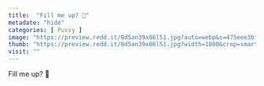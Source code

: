 ```yaml
---
title:  "Fill me up? 🥺"
metadate: "hide"
categories: [ Pussy ]
image: "https://preview.redd.it/8d5an39x86l51.jpg?auto=webp&s=475eee3bf32bb733ce86daaad813f789f368f55e"
thumb: "https://preview.redd.it/8d5an39x86l51.jpg?width=1080&crop=smart&auto=webp&s=e1e07292d1e8c31969f522dbeb60ef238782a8f8"
visit: ""
---
```

Fill me up? 🥺
